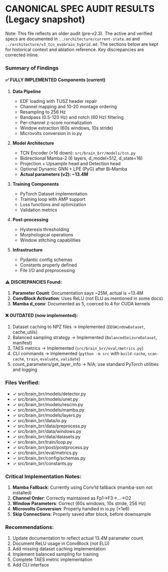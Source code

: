 # CANONICAL SPEC AUDIT RESULTS (Legacy snapshot)

Note: This file reflects an older audit (pre‑v2.3). The active and verified
specs are documented in `../architecture/current-state.md` and
`../architecture/v3_tcn_evobrain_hybrid.md`. The sections below are kept for
historical context and ablation reference. Key discrepancies are corrected inline.

### Summary of Findings

#### ✅ FULLY IMPLEMENTED Components (current)
1. **Data Pipeline**
   - EDF loading with TUSZ header repair
   - Channel mapping and 10-20 montage ordering
   - Resampling to 256 Hz
   - Bandpass (0.5-120 Hz) and notch (60 Hz) filtering
   - Per-channel z-score normalization
   - Window extraction (60s windows, 10s stride)
   - Microvolts conversion in io.py

2. **Model Architecture**
   - TCN Encoder (×16 down): `src/brain_brr/models/tcn.py`
   - Bidirectional Mamba-2 (6 layers, d_model=512, d_state=16)
   - Projection + Upsample head and Detection head
   - Optional Dynamic GNN + LPE (PyG) after Bi‑Mamba
   - **Actual parameters (v2): ~13.4M**

3. **Training Components**
   - PyTorch Dataset implementation
   - Training loop with AMP support
   - Loss functions and optimization
   - Validation metrics

4. **Post-processing**
   - Hysteresis thresholding
   - Morphological operations
   - Window stitching capabilities

5. **Infrastructure**
   - Pydantic config schemas
   - Constants properly defined
   - File I/O and preprocessing

#### ⚠️ DISCREPANCIES Found:
1. **Parameter Count**: Documentation says ~25M, actual is ~13.4M
2. **ConvBlock Activation**: Uses ReLU (not ELU as mentioned in some docs)
3. **Mamba d_conv**: Documented as 5, coerced to 4 for CUDA kernels

#### ❌ OUTDATED (now implemented):
1. Dataset caching to NPZ files → Implemented (`EEGWindowDataset`, cache_utils)
2. Balanced sampling strategy → Implemented (`BalancedSeizureDataset`, manifest)
3. TAES metrics → Implemented (`src/brain_brr/eval/metrics.py`)
4. CLI commands → Implemented (`python -m src` with `build-cache`, `scan-cache`, `train`, `evaluate`, `validate`)
5. count_parameters/get_layer_info → N/A; use standard PyTorch utilities and logging

### Files Verified:
- ✓ src/brain_brr/models/detector.py
- ✓ src/brain_brr/models/unet.py
- ✓ src/brain_brr/models/rescnn.py
- ✓ src/brain_brr/models/mamba.py
- ✓ src/brain_brr/models/layers.py
- ✓ src/brain_brr/data/io.py
- ✓ src/brain_brr/data/preprocess.py
- ✓ src/brain_brr/data/windows.py
- ✓ src/brain_brr/data/datasets.py
- ✓ src/brain_brr/train/loop.py
- ✓ src/brain_brr/post/postprocess.py
- ✓ src/brain_brr/eval/metrics.py
- ✓ src/brain_brr/config/schemas.py
- ✓ src/brain_brr/constants.py

### Critical Implementation Notes:
1. **Mamba Fallback**: Currently using Conv1d fallback (mamba-ssm not installed)
2. **Channel Order**: Correctly maintained as Fp1→F3→...→O2
3. **Window Parameters**: Correct (60s windows, 10s stride, 256 Hz)
4. **Microvolts Conversion**: Properly handled in io.py (×1e6)
5. **Skip Connections**: Properly saved after block, before downsample

### Recommendations:
1. Update documentation to reflect actual 13.4M parameter count
2. Document ReLU usage in ConvBlock (not ELU)
3. Add missing dataset caching implementation
4. Implement balanced sampling for training
5. Complete TAES metric implementation
6. Add CLI interface
